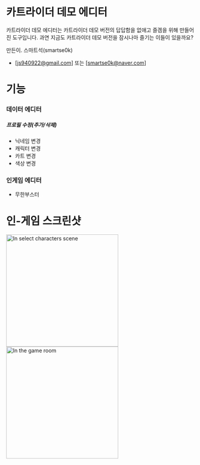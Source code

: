 # 카트라이더 데모 에디터
카트라이더 데모 에디터는 카트라이더 데모 버전의 답답함을 없애고 즐겜을 위해 만들어진 도구입니다. 과연 지금도 카트라이더 데모 버전을 잠시나마 즐기는 이들이 있을까요?

만든이. 스마트석(smartse0k)
- [js940922@gmail.com] 또는 [smartse0k@naver.com]

# 기능
### 데이터 에디터
##### 프로필 수정(추가/삭제)
* 닉네임 변경
* 캐릭터 변경
* 카트 변경
* 색상 변경

### 인게임 에디터
* 무한부스터

# 인-게임 스크린샷
<img alt="In select characters scene" src="https://user-images.githubusercontent.com/22577959/66406421-8b67c000-ea26-11e9-8134-0b36dbcef94c.png" width="300">
<img alt="In the game room" src="https://user-images.githubusercontent.com/22577959/66406427-8d318380-ea26-11e9-827c-dedfc11843f9.PNG" width="300">


